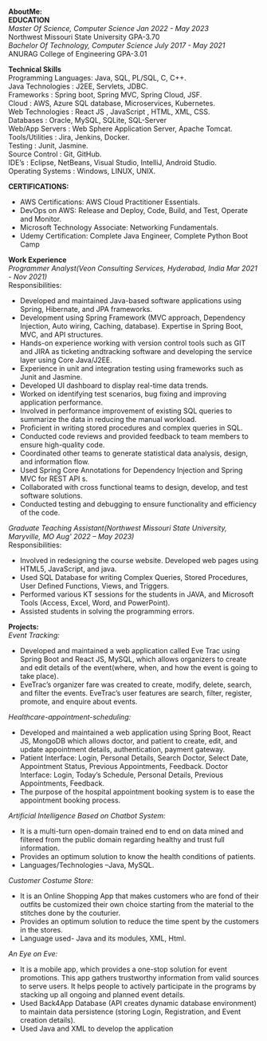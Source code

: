 **AboutMe:**<br>
**EDUCATION**<br>
*Master Of Science, Computer Science                                                  Jan 2022 - May 2023*<br>
Northwest Missouri State University                        GPA-3.70<br>
*Bachelor Of Technology, Computer Science                                             July 2017 - May 2021*<br>
ANURAG College of Engineering                              GPA-3.01<br>

**Technical Skills**<br>
Programming Languages: Java, SQL, PL/SQL, C, C++.<br>
Java Technologies : J2EE, Servlets, JDBC.<br>
Frameworks : Spring boot, Spring MVC, Spring Cloud, JSF.<br>
Cloud : AWS, Azure SQL database, Microservices, Kubernetes.<br>
Web Technologies : React JS , JavaScript , HTML, XML, CSS.<br>
Databases : Oracle, MySQL, SQLite, SQL-Server<br>
Web/App Servers : Web Sphere Application Server, Apache Tomcat.<br>
Tools/Utilities : Jira, Jenkins, Docker.<br>
Testing : Junit, Jasmine.<br>
Source Control : Git, GitHub.<br>
IDE’s : Eclipse, NetBeans, Visual Studio, IntelliJ, Android Studio.<br>
Operating Systems : Windows, LINUX, UNIX.<br>

**CERTIFICATIONS:**<br>
- AWS Certifications: AWS Cloud Practitioner Essentials.<br>
- DevOps on AWS: Release and Deploy, Code, Build, and Test, Operate and Monitor.<br>
- Microsoft Technology Associate: Networking Fundamentals.<br>
- Udemy Certification: Complete Java Engineer, Complete Python Boot Camp<br>

**Work Experience**<br>
*Programmer Analyst(Veon Consulting Services, Hyderabad, India Mar 2021 - Nov 2021)*<br>
Responsibilities:<br>
- Developed and maintained Java-based software applications using Spring, Hibernate, and JPA frameworks.
- Development using Spring Framework (MVC approach, Dependency Injection, Auto wiring, Caching,
database). Expertise in Spring Boot, MVC, and API structures.
- Hands-on experience working with version control tools such as GIT and JIRA as ticketing andtracking
software and developing the service layer using Core Java/J2EE.
- Experience in unit and integration testing using frameworks such as Junit and Jasmine.
- Developed UI dashboard to display real-time data trends.
- Worked on identifying test scenarios, bug fixing and improving application performance.
- Involved in performance improvement of existing SQL queries to summarize the data in reducing the
manual workload.
- Proficient in writing stored procedures and complex queries in SQL.
- Conducted code reviews and provided feedback to team members to ensure high-quality code.
- Coordinated other teams to generate statistical data analysis, design, and information flow.
- Used Spring Core Annotations for Dependency Injection and Spring MVC for REST API s.
- Collaborated with cross functional teams to design, develop, and test software solutions.
- Conducted testing and debugging to ensure functionality and efficiency of the code.

*Graduate Teaching Assistant(Northwest Missouri State University, Maryville, MO Aug' 2022 – May 2023)*<br>
Responsibilities:<br>
- Involved in redesigning the course website. Developed web pages using HTML5, JavaScript, and java.
- Used SQL Database for writing Complex Queries, Stored Procedures, User Defined Functions, Views, and
Triggers.
- Performed various KT sessions for the students in JAVA, and Microsoft Tools (Access, Excel, Word, and
PowerPoint).
- Assisted students in solving the programming errors.

**Projects:**<br>
*Event Tracking:*<br>
- Developed and maintained a web application called Eve Trac using Spring Boot and React JS, MySQL, which
allows organizers to create and edit details of the event(where, when, and how the event is going to take
place).
- EveTrac’s organizer fare was created to create, modify, delete, search, and filter the events. EveTrac’s user
features are search, filter, register, promote, and enquire about events.

*Healthcare-appointment-scheduling:*<br>
- Developed and maintained a web application using Spring Boot, React JS, MongoDB which allows doctor, and
patient to create, edit, and update appointment details, authentication, payment gateway.
- Patient Interface: Login, Personal Details, Search Doctor, Select Date, Appointment Status, Previous
Appointments, Feedback. Doctor Interface: Login, Today’s Schedule, Personal Details, Previous
Appointments, Feedback.
- The purpose of the hospital appointment booking system is to ease the appointment booking process.

*Artificial Intelligence Based on Chatbot System:*<br>
- It is a multi-turn open-domain trained end to end on data mined and filtered from the public domain regarding healthy and
trust full information.
- Provides an optimum solution to know the health conditions of patients.
- Languages/Technologies –Java, MySQL.

*Customer Costume Store:*<br>
- It is an Online Shopping App that makes customers who are fond of their outfits be customized their own choice starting from
the material to the stitches done by the couturier.
- Provides an optimum solution to reduce the time spent by the customers in the stores.
- Language used- Java and its modules, XML, Html.

*An Eye on Eve:*<br>
- It is a mobile app, which provides a one-stop solution for event promotions. This app gathers trustworthy information from valid
sources to serve users. It helps people to actively participate in the programs by stacking up all ongoing and planned event
details.
- Used Back4App Database (API creates dynamic database environment) to maintain data persistence (storing Login, Registration,
and Event creation details).
- Used Java and XML to develop the application
